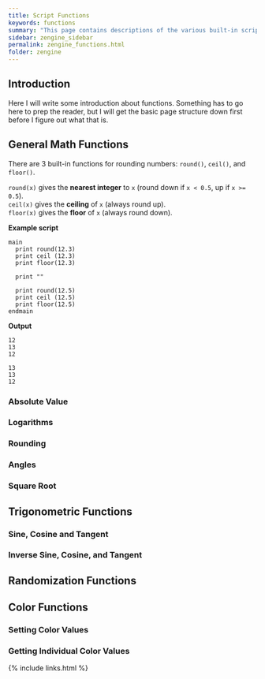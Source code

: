 ```yaml
---
title: Script Functions
keywords: functions
summary: "This page contains descriptions of the various built-in script functions, with examples to demonstrate proper usage."
sidebar: zengine_sidebar
permalink: zengine_functions.html
folder: zengine
---
```


## Introduction

Here I will write some introduction about functions. Something has to go here to prep the reader, but I will get the basic page structure down first before I figure out what that is.


## General Math Functions

There are 3 built-in functions for rounding numbers: `round()`, `ceil()`, and `floor()`.  
  
`round(x)` gives the **nearest integer** to `x` (round down if `x < 0.5`, up if `x >= 0.5`).  
`ceil(x)` gives the **ceiling** of `x` (always round up).  
`floor(x)` gives the **floor** of `x` (always round down).  

**Example script**

```
main
  print round(12.3)
  print ceil (12.3)
  print floor(12.3)

  print ""

  print round(12.5)
  print ceil (12.5)
  print floor(12.5)
endmain
```

**Output**

```
12
13
12

13
13
12
```



### Absolute Value


### Logarithms


### Rounding


### Angles


### Square Root


## Trigonometric Functions

### Sine, Cosine and Tangent


### Inverse Sine, Cosine, and Tangent


## Randomization Functions



## Color Functions

### Setting Color Values


### Getting Individual Color Values



{% include links.html %}